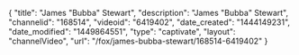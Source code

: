 {
    "title": "James \"Bubba\" Stewart",
    "description": "James \"Bubba\" Stewart",
    "channelid": "168514",
    "videoid": "6419402",
    "date_created": "1444149231",
    "date_modified": "1449864551",
    "type": "captivate",
    "layout": "channelVideo",
    "url": "\/fox\/james-bubba-stewart\/168514-6419402"
}